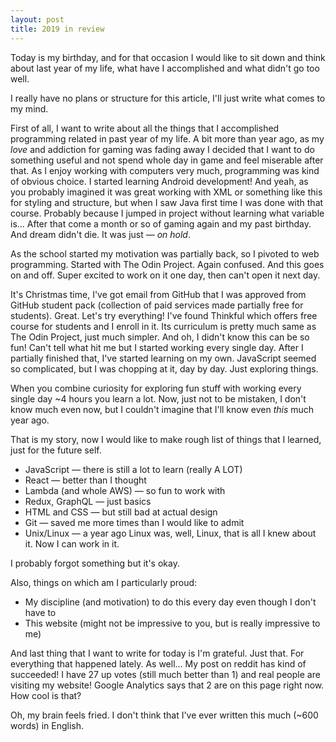 ```yaml
---
layout: post
title: 2019 in review
---
```


Today is my birthday, and for that occasion I would like to sit down and think about last year of my life, what have I accomplished and what didn't go too well.

I really have no plans or structure for this article, I'll just write what comes to my mind.

First of all, I want to write about all the things that I accomplished programming related in past year of my life. A bit more than year ago, as my _love_ and addiction for gaming was fading away I decided that I want to do something useful and not spend whole day in game and feel miserable after that. As I enjoy working with computers very much, programming was kind of obvious choice. I started learning Android development! And yeah, as you probably imagined it was great working with XML or something like this for styling and structure, but when I saw Java first time I was done with that course. Probably because I jumped in project without learning what variable is... After that come a month or so of gaming again and my past birthday. And dream didn't die. It was just — _on hold_.

As the school started my motivation was partially back, so I pivoted to web programming. Started with The Odin Project. Again confused. And this goes on and off. Super excited to work on it one day, then can't open it next day.

It's Christmas time, I've got email from GitHub that I was approved from GitHub student pack (collection of paid services made partially free for students). Great. Let's try everything! I've found Thinkful which offers free course for students and I enroll in it. Its curriculum is pretty much same as The Odin Project, just much simpler. And oh, I didn't know this can be so fun! Can't tell what hit me but I started working every single day. After I partially finished that, I've started learning on my own. JavaScript seemed so complicated, but I was chopping at it, day by day. Just exploring things.

When you combine curiosity for exploring fun stuff with working every single day ~4 hours you learn a lot. Now, just not to be mistaken, I don't know much even now, but I couldn't imagine that I'll know even _this_ much year ago.

That is my story, now I would like to make rough list of things that I learned, just for the future self.

- JavaScript — there is still a lot to learn (really A LOT)
- React — better than I thought
- Lambda (and whole AWS) — so fun to work with
- Redux, GraphQL — just basics
- HTML and CSS — but still bad at actual design
- Git — saved me more times than I would like to admit
- Unix/Linux — a year ago Linux was, well, Linux, that is all I knew about it. Now I can work in it.

I probably forgot something but it's okay.

Also, things on which am I particularly proud:

- My discipline (and motivation) to do this every day even though I don't have to
- This website (might not be impressive to you, but is really impressive to me)

And last thing that I want to write for today is I'm grateful. Just that. For everything that happened lately. As well... My post on reddit has kind of succeeded! I have 27 up votes (still much better than 1) and real people are visiting my website! Google Analytics says that 2 are on this page right now. How cool is that?

Oh, my brain feels fried. I don't think that I've ever written this much (~600 words) in English.
